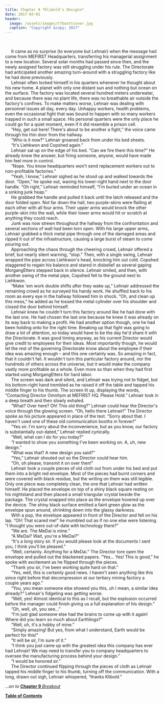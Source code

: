 ```yaml
---
title: Chapter 8 *Klibold's Designs*
date: 2017-03-01
header:
  image: /assets/images/tfbaottcover.jpg
  caption: "Copyright &copy; 2017"
---
```

<br>

&nbsp;&nbsp;&nbsp;&nbsp;&nbsp;It came as no surprise (to everyone but Lehnair) when the message had come from MEFIRST Headquarters, transferring his managerial assignment to a new location. Several solar months had passed since then, and the newly assigned factory was still struggling under his rule. The Directorate had anticipated another amazing turn-around with a struggling factory like he had done previously. <br>
&nbsp;&nbsp;&nbsp;&nbsp;&nbsp;Lehnair often locked himself in his quarters whenever he thought about his new home. A planet with only one distant sun and nothing but ocean on the surface. The factory was located several hundred meters underwater, and because there was no plant life, there was no breathable air outside the factory's confines. To make matters worse, Lehnair was dealing with personnel issues all day, every day. Unhappy workers, health problems, even the occasional fight that was bound to happen with so many workers trapped in such a small space. His personal quarters were the only place he could go for a quiet moment, even if it did resemble a prison cell.<br>
&nbsp;&nbsp;&nbsp;&nbsp;&nbsp;“Hey, get out here! There's about to be another a fight,” the voice came through his thin door from the hallway.<br>
&nbsp;&nbsp;&nbsp;&nbsp;&nbsp;“Who is it now?” Lehnair groaned back from under his bed sheets.<br>
&nbsp;&nbsp;&nbsp;&nbsp;&nbsp;“It's Liehkwon and Copshed again.”<br>
&nbsp;&nbsp;&nbsp;&nbsp;&nbsp;Lehnair sat up on the edge of his bed. “Can we fire them this time?” He already knew the answer, but firing someone, anyone, would have made him feel more in control.<br>
&nbsp;&nbsp;&nbsp;&nbsp;&nbsp;“Nope. You know headquarters won't send replacement workers out to non-profitable factories.”<br>
&nbsp;&nbsp;&nbsp;&nbsp;&nbsp;“Yeah, I know,” Lehnair sighed as he stood up and walked towards the door. “Open,” he spoke out, waving his lower-right hand next to the door handle. “Oh right,” Lehnair reminded himself, “I'm buried under an ocean in a sinking junk heap.” <br>
&nbsp;&nbsp;&nbsp;&nbsp;&nbsp;He grabbed the handle and pulled it back until the latch released and the door folded open. Not far down the hall, two purple-skins were flailing at each other with all four arms. Their upper arms would knock the other purple-skin into the wall, while their lower arms would hit or scratch at anything they could reach. <br>
&nbsp;&nbsp;&nbsp;&nbsp;&nbsp;Junk was now strewn throughout the hallway from the confrontation and several sections of wall had been torn open. With his large upper arms, Lehnair grabbed a thick metal pipe through one of the damaged areas and ripped it out of the infrastructure, causing a large burst of steam to come pouring out. <br>
&nbsp;&nbsp;&nbsp;&nbsp;&nbsp;Approaching the chaos through the cheering crowd, Lehnair offered a brief, but nearly silent warning, “stop.” Then, with a single swing, Lehnair wrapped the pipe across Liehkwon's head, knocking him out cold. Copshed staggered to regain his balance and stared in disbelief as several gaping MorgangEtters stepped back in silence. Lehnair smiled, and then, with another swing of the metal pipe, Copshed fell to the ground next to Liehkwon.<br>
&nbsp;&nbsp;&nbsp;&nbsp;&nbsp;“Make 'em work double shifts after they wake up,” Lehnair addressed the remaining crowd as he surveyed his handy work. He shuffled back to his room as every eye in the hallway followed him in shock. “Oh, and clean up this mess,” he added as he tossed the metal cylinder over his shoulder and closed the door behind himself.<br>
&nbsp;&nbsp;&nbsp;&nbsp;&nbsp;Lehnair knew he couldn't turn this factory around like he had done with the last one. He had chosen the last one because he knew it was already on its way back to making a profit. He had another option though, one he had been holding onto for the right time. Breaking up that fight was going to draw a lot of attention, so today would have to be the day he'd share it with the Directorate. It was good timing anyway, as his current Director would give credit to employees for their ideas. Most importantly though, he would let the rest of the governing Directorate know about the employee if their idea was amazing enough – and this one certainly was. So amazing in fact, that it couldn't fail. It wouldn't turn this particular factory around, nor the hundreds of others across the universe, but it would make the company vastly more profitable as a whole. Even more so than when they had first started using MorgangEtters for hard labor.<br>
&nbsp;&nbsp;&nbsp;&nbsp;&nbsp;The screen was dark and silent, and Lehnair was trying not to fidget, but his bottom-right hand trembled as he raised it off the table and tapped his middle finger to his thumb. The screen lit up, displaying the words, “Contacting Director Omnitym at MEFIRST HQ. Please Hold.” Lehnair took in a deep breath and then slowly exhaled.<br>
&nbsp;&nbsp;&nbsp;&nbsp;&nbsp;“What? Over here? Oh! This old thing?” Lehnair could hear the Director's voice through the glowing screen. “Oh, hello there Lehnair!” The Director spoke as his picture appeared in place of the text. “Sorry about that. I haven't used one of these old communication booths in forever!”<br>
&nbsp;&nbsp;&nbsp;&nbsp;&nbsp;“Yes sir. I'm sorry about the inconvenience, but as you know, our factory is substantially out-dated,” Lehnair replied cynically.<br>
&nbsp;&nbsp;&nbsp;&nbsp;&nbsp;“Well, what can I do for you today?”<br>
&nbsp;&nbsp;&nbsp;&nbsp;&nbsp;“I wanted to show you something I've been working on. A, uh, new design.”<br>
&nbsp;&nbsp;&nbsp;&nbsp;&nbsp;“What was that? A new design you said?”<br>
&nbsp;&nbsp;&nbsp;&nbsp;&nbsp;“Yes,” Lehnair shouted out so the Director could hear him.<br>
&nbsp;&nbsp;&nbsp;&nbsp;&nbsp;“Oh, oh please, transmit it on over then!”<br>
&nbsp;&nbsp;&nbsp;&nbsp;&nbsp;Lehnair took a couple pieces of old cloth out from under his bed and put them into a bright red envelope. Most of the pieces had burnt corners and were covered with black residue, but the writing on them was still legible. Only one piece was completely clean, the one that Lehnair had written himself. He placed the envelope on top of a shiny black square resting on his nightstand and then placed a small triangular crystal beside the package. The crystal snapped into place as the envelope hovered up over the device. The shiny black surface emitted a faint green glow as the envelope spun around, shrinking down into the glassy darkness.<br>
&nbsp;&nbsp;&nbsp;&nbsp;&nbsp;With a pop, the envelope appeared in front of the Director and fell on his lap. “Oh! That scared me!” he mumbled out as if no one else were listening. “I thought you were out-of-date with technology there?”<br>
&nbsp;&nbsp;&nbsp;&nbsp;&nbsp;“We are. The MeDai is mine.”<br>
&nbsp;&nbsp;&nbsp;&nbsp;&nbsp;“A MeDai? Wait, you're a MeDai?”<br>
&nbsp;&nbsp;&nbsp;&nbsp;&nbsp;“It's a long story sir. If you would please look at the documents I sent you, I think you'll be pleased.”<br>
&nbsp;&nbsp;&nbsp;&nbsp;&nbsp;“Well, certainly. Anything for a MeDai.” The Director tore open the envelope and pulled out the blackened papers. “Yes... Yes! This is good,” he spoke with excitement as he flipped through the pieces.<br>
&nbsp;&nbsp;&nbsp;&nbsp;&nbsp;“Thank you sir, I've been working quite hard on that.”<br>
&nbsp;&nbsp;&nbsp;&nbsp;&nbsp;“Yes, well, this is certainly good news. I haven't seen anything like this since right before that decompression at our tertiary mining factory a couple years ago.”<br>
&nbsp;&nbsp;&nbsp;&nbsp;&nbsp;“You, you mean someone else showed you this, uh I mean, a similar idea already?” Lehnair's fidgeting was getting worse.<br>
&nbsp;&nbsp;&nbsp;&nbsp;&nbsp;“Well, yes! Almost identical to this as I recall, but the explosion occurred before the manager could finish giving us a full explanation of his design.”<br>
&nbsp;&nbsp;&nbsp;&nbsp;&nbsp;“Oh, well, uh, you see...”<br>
&nbsp;&nbsp;&nbsp;&nbsp;&nbsp;“I'm just glad someone else had the brains to come up with it again! Where did you learn so much about Earthlings?”<br>
&nbsp;&nbsp;&nbsp;&nbsp;&nbsp;“Well, uh, it's a hobby of mine.”<br>
&nbsp;&nbsp;&nbsp;&nbsp;&nbsp;“Simply amazing! But yes, from what I understand, Earth would be perfect for this!”<br>
&nbsp;&nbsp;&nbsp;&nbsp;&nbsp;“It will be sir, I'm sure of it.”<br>
&nbsp;&nbsp;&nbsp;&nbsp;&nbsp;“I think you just came up with the greatest idea this company has ever had Lehnair! We may need to transfer you to company headquarters to oversee the manufacturing process behind your design.”<br>
&nbsp;&nbsp;&nbsp;&nbsp;&nbsp;“I would be honored sir.”<br>
&nbsp;&nbsp;&nbsp;&nbsp;&nbsp;The Director continued flipping through the pieces of cloth as Lehnair tapped his middle finger to his thumb, turning off the communication. With a long, drawn out sigh, Lehnair whispered, “thanks Klibold.”<br>

...*on to* [**Chapter 9** *Breakout*](http://www.jetadams.com/tfbaott/chapter9)

[**Table of Contents**](http://www.jetadams.com/tfbaott/contents/)